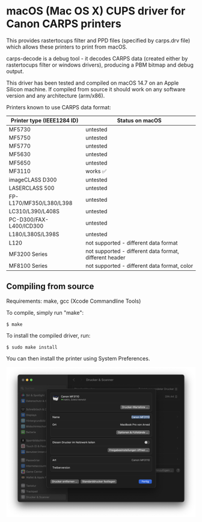 macOS (Mac OS X) CUPS driver for Canon CARPS printers
====================================

This provides rastertocups filter and PPD files (specified by carps.drv file) which
allows these printers to print from macOS. 

carps-decode is a debug tool - it decodes CARPS data (created either by rastertocups
filter or windows drivers), producing a PBM bitmap and debug output.

This driver has been tested and compiled on macOS 14.7 on an Apple Silicon machine.
If compiled from source it should work on any software version and any architecture (arm/x86).

Printers known to use CARPS data format:

Printer type (IEEE1284 ID)	| Status on macOS
--------------------------------|--------------------------------------------------------
MF5730				| untested
MF5750				| untested
MF5770				| untested
MF5630				| untested
MF5650				| untested
MF3110				| works ✅
imageCLASS D300			| untested
LASERCLASS 500			| untested
FP-L170/MF350/L380/L398		| untested
LC310/L390/L408S		| untested
PC-D300/FAX-L400/ICD300		| untested
L180/L380S/L398S		| untested
L120				| not supported - different data format
MF3200 Series			| not supported - different data format, different header
MF8100 Series			| not supported - different data format, color

Compiling from source
---------------------
Requirements: make, gcc (Xcode Commandline Tools)

To compile, simply run "make":

    $ make

To install the compiled driver, run:

    $ sudo make install

You can then install the printer using System Preferences.

![Screenshot](screenshot.png)
